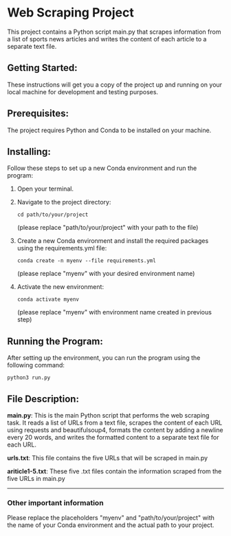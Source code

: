 # Web Scraping Project  
This project contains a Python script main.py that scrapes information from a list of sports news articles and writes the content of each article to a separate text file.


## Getting Started:  
These instructions will get you a copy of the project up and running on your local machine for development and testing purposes.


## Prerequisites:  
The project requires Python and Conda to be installed on your machine.


## Installing:  
Follow these steps to set up a new Conda environment and run the program:

1. Open your terminal.

2. Navigate to the project directory:  
    ```
    cd path/to/your/project
    ```
    (please replace "path/to/your/project" with your path to the file)

3. Create a new Conda environment and install the required packages using the requirements.yml file:  
    ```
    conda create -n myenv --file requirements.yml
    ```
    (please replace "myenv" with your desired environment name)

4. Activate the new environment:  
    ```
    conda activate myenv
    ```
    (please replace "myenv" with environment name created in previous step)


## Running the Program:
After setting up the environment, you can run the program using the following command:  
```
python3 run.py
```


## File Description:  
__main.py__: This is the main Python script that performs the web scraping task. It reads a list of URLs from a text file, scrapes the content of each URL using requests and beautifulsoup4, formats the content by adding a newline every 20 words, and writes the formatted content to a separate text file for each URL.


__urls.txt__: This file contains the five URLs that will be scraped in main.py


__ariticle1-5.txt__: These five .txt files contain the information scraped from the five URLs in main.py

------------------------------------------------------------------------------------------------------------

### Other important information
Please replace the placeholders "myenv" and "path/to/your/project" with the name of your Conda environment and the actual path to your project.

